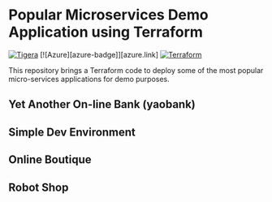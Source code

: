 # Popular Microservices Demo Application using Terraform
[![Tigera][tigera.io-badge]][tigera.io] [![Azure][azure-badge]][azure.link] [![Terraform][terraform-badge]][terraform.io]

This repository brings a Terraform code to deploy some of the most popular micro-services applications for demo purposes.

## Yet Another On-line Bank (yaobank)


## Simple Dev Environment


## Online Boutique

## Robot Shop


[tigera.io-badge]: https://img.shields.io/badge/Powered%20by-Tigera-orange
[tigera.io]: https://www.tigera.io
[terraform.io]: https://www.terraform.io
[terraform-badge]: https://img.shields.io/badge/-Terraform-7b3fc4?style=?style=flat-square&logo=terraform&logoColor=white